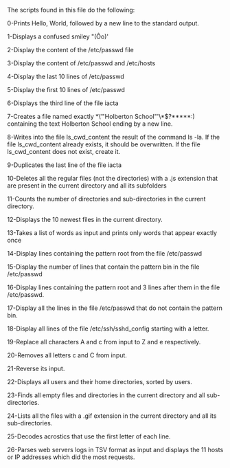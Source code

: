 The scripts found in this file do the following:

0-Prints Hello, World, followed by a new line to the standard output.

1-Displays a confused smiley "(Ôo)'

2-Display the content of the /etc/passwd file

3-Display the content of /etc/passwd and /etc/hosts

4-Display the last 10 lines of /etc/passwd

5-Display the first 10 lines of /etc/passwd

6-Displays the third line of the file iacta

7-Creates a file named exactly \*\\'"Holberton School"\'\\*$\?\*\*\*\*\*:) containing the text Holberton School ending by a new line.

8-Writes into the file ls_cwd_content the result of the command ls -la. If the file ls_cwd_content already exists, it should be overwritten. If the file ls_cwd_content does not exist, create it.

9-Duplicates the last line of the file iacta

10-Deletes all the regular files (not the directories) with a .js extension that are present in the current directory and all its subfolders

11-Counts the number of directories and sub-directories in the current directory.

12-Displays the 10 newest files in the current directory.

13-Takes a list of words as input and prints only words that appear exactly once

14-Display lines containing the pattern root from the file /etc/passwd

15-Display the number of lines that contain the pattern bin in the file /etc/passwd

16-Display lines containing the pattern root and 3 lines after them in the file /etc/passwd.

17-Display all the lines in the file /etc/passwd that do not contain the pattern bin.

18-Display all lines of the file /etc/ssh/sshd_config starting with a letter.

19-Replace all characters A and c from input to Z and e respectively.

20-Removes all letters c and C from input.

21-Reverse its input.

22-Displays all users and their home directories, sorted by users.

23-Finds all empty files and directories in the current directory and all sub-directories.

24-Lists all the files with a .gif extension in the current directory and all its sub-directories.

25-Decodes acrostics that use the first letter of each line.

26-Parses web servers logs in TSV format as input and displays the 11 hosts or IP addresses which did the most requests.